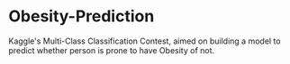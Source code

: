 # Obesity-Prediction
Kaggle's Multi-Class Classification Contest, aimed on building a model to predict whether person is prone to have Obesity of not.
